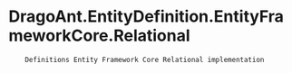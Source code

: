 # DragoAnt.EntityDefinition.EntityFrameworkCore.Relational

        Definitions Entity Framework Core Relational implementation
